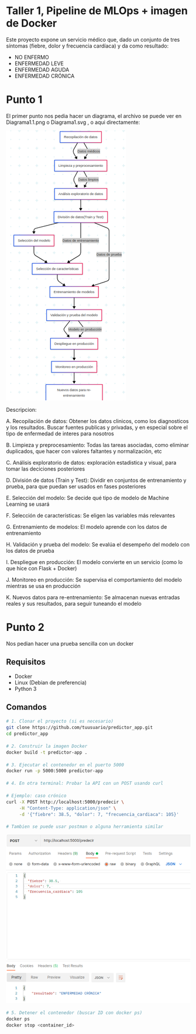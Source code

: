 # Taller 1, Pipeline de MLOps + imagen de Docker

Este proyecto expone un servicio médico que, dado un conjunto de tres síntomas (fiebre, dolor y frecuencia cardíaca) y da como resultado:

- NO ENFERMO
- ENFERMEDAD LEVE
- ENFERMEDAD AGUDA
- ENFERMEDAD CRÓNICA

# Punto 1

El primer punto nos pedia hacer un diagrama, el archivo se puede ver en Diagrama1.1.png o Diagrama1.svg , o aqui directamente:  

![Postman](Diagrama1.1.png)  

Descripcion:

A. Recopilación de datos: Obtener los datos clinicos, como los diagnosticos y los resultados. Buscar fuentes publicas y privadas, y en especial sobre el tipo de enfermedad de interes para nosotros

B. Limpieza y preprocesamiento: Todas las tareas asociadas, como eliminar  duplicados, que hacer con valores faltantes y normalizaciòn, etc

C. Análisis exploratorio de datos: exploraciòn estadistica y visual, para tomar las deciciones posteriores

D. División de datos (Train y Test): Dividir en conjuntos de entrenamiento y prueba, para que puedan ser usados en fases posteriores

E. Selección del modelo: Se decide qué tipo de modelo de Machine Learning se usará

F. Selección de características: Se eligen las variables más relevantes

G. Entrenamiento de modelos: El modelo aprende con los datos de entrenamiento

H. Validación y prueba del modelo: Se evalúa el desempeño del modelo con los datos de prueba

I. Despliegue en producción: El modelo convierte en un servicio (como lo que hice con Flask + Docker)

J. Monitoreo en producción: Se supervisa el comportamiento del modelo mientras se usa en producción

K. Nuevos datos para re-entrenamiento: Se almacenan nuevas entradas reales y sus resultados, para seguir tuneando el modelo

# Punto 2

Nos pedian hacer una prueba sencilla con un docker

## Requisitos

- Docker
- Linux (Debian de preferencia)
- Python 3

## Comandos

```bash
# 1. Clonar el proyecto (si es necesario)
git clone https://github.com/tuusuario/predictor_app.git
cd predictor_app

# 2. Construir la imagen Docker
docker build -t predictor-app .

# 3. Ejecutar el contenedor en el puerto 5000
docker run -p 5000:5000 predictor-app

# 4. En otra terminal: Probar la API con un POST usando curl

# Ejemplo: caso crónico
curl -X POST http://localhost:5000/predecir \
     -H "Content-Type: application/json" \
     -d '{"fiebre": 38.5, "dolor": 7, "frecuencia_cardiaca": 105}'

# Tambien se puede usar postman o alguna herramienta similar
```
![Postman](postman.png)

```bash
# 5. Detener el contenedor (buscar ID con docker ps)
docker ps
docker stop <container_id>
